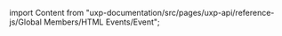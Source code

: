 
import Content from "uxp-documentation/src/pages/uxp-api/reference-js/Global Members/HTML Events/Event";

<Content query="product=xd"/>
